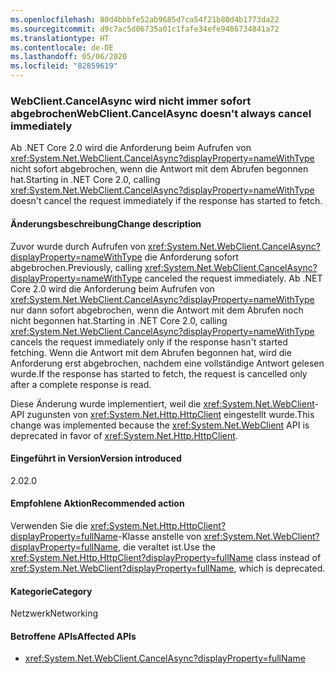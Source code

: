 ```yaml
---
ms.openlocfilehash: 80d4bbbfe52ab9685d7ca54f21b80d4b1773da22
ms.sourcegitcommit: d9c7ac5d06735a01c1fafe34efe9486734841a72
ms.translationtype: HT
ms.contentlocale: de-DE
ms.lasthandoff: 05/06/2020
ms.locfileid: "82859619"
---
```

### <a name="webclientcancelasync-doesnt-always-cancel-immediately"></a><span data-ttu-id="4324e-101">WebClient.CancelAsync wird nicht immer sofort abgebrochen</span><span class="sxs-lookup"><span data-stu-id="4324e-101">WebClient.CancelAsync doesn't always cancel immediately</span></span>

<span data-ttu-id="4324e-102">Ab .NET Core 2.0 wird die Anforderung beim Aufrufen von <xref:System.Net.WebClient.CancelAsync?displayProperty=nameWithType> nicht sofort abgebrochen, wenn die Antwort mit dem Abrufen begonnen hat.</span><span class="sxs-lookup"><span data-stu-id="4324e-102">Starting in .NET Core 2.0, calling <xref:System.Net.WebClient.CancelAsync?displayProperty=nameWithType> doesn't cancel the request immediately if the response has started to fetch.</span></span>

#### <a name="change-description"></a><span data-ttu-id="4324e-103">Änderungsbeschreibung</span><span class="sxs-lookup"><span data-stu-id="4324e-103">Change description</span></span>

<span data-ttu-id="4324e-104">Zuvor wurde durch Aufrufen von <xref:System.Net.WebClient.CancelAsync?displayProperty=nameWithType> die Anforderung sofort abgebrochen.</span><span class="sxs-lookup"><span data-stu-id="4324e-104">Previously, calling <xref:System.Net.WebClient.CancelAsync?displayProperty=nameWithType> canceled the request immediately.</span></span> <span data-ttu-id="4324e-105">Ab .NET Core 2.0 wird die Anforderung beim Aufrufen von <xref:System.Net.WebClient.CancelAsync?displayProperty=nameWithType> nur dann sofort abgebrochen, wenn die Antwort mit dem Abrufen noch nicht begonnen hat.</span><span class="sxs-lookup"><span data-stu-id="4324e-105">Starting in .NET Core 2.0, calling <xref:System.Net.WebClient.CancelAsync?displayProperty=nameWithType> cancels the request immediately only if the response hasn't started fetching.</span></span> <span data-ttu-id="4324e-106">Wenn die Antwort mit dem Abrufen begonnen hat, wird die Anforderung erst abgebrochen, nachdem eine vollständige Antwort gelesen wurde.</span><span class="sxs-lookup"><span data-stu-id="4324e-106">If the response has started to fetch, the request is cancelled only after a complete response is read.</span></span>

<span data-ttu-id="4324e-107">Diese Änderung wurde implementiert, weil die <xref:System.Net.WebClient>-API zugunsten von <xref:System.Net.Http.HttpClient> eingestellt wurde.</span><span class="sxs-lookup"><span data-stu-id="4324e-107">This change was implemented because the <xref:System.Net.WebClient> API is deprecated in favor of <xref:System.Net.Http.HttpClient>.</span></span>

#### <a name="version-introduced"></a><span data-ttu-id="4324e-108">Eingeführt in Version</span><span class="sxs-lookup"><span data-stu-id="4324e-108">Version introduced</span></span>

<span data-ttu-id="4324e-109">2.0</span><span class="sxs-lookup"><span data-stu-id="4324e-109">2.0</span></span>

#### <a name="recommended-action"></a><span data-ttu-id="4324e-110">Empfohlene Aktion</span><span class="sxs-lookup"><span data-stu-id="4324e-110">Recommended action</span></span>

<span data-ttu-id="4324e-111">Verwenden Sie die <xref:System.Net.Http.HttpClient?displayProperty=fullName>-Klasse anstelle von <xref:System.Net.WebClient?displayProperty=fullName>, die veraltet ist.</span><span class="sxs-lookup"><span data-stu-id="4324e-111">Use the <xref:System.Net.Http.HttpClient?displayProperty=fullName> class instead of <xref:System.Net.WebClient?displayProperty=fullName>, which is deprecated.</span></span>

#### <a name="category"></a><span data-ttu-id="4324e-112">Kategorie</span><span class="sxs-lookup"><span data-stu-id="4324e-112">Category</span></span>

<span data-ttu-id="4324e-113">Netzwerk</span><span class="sxs-lookup"><span data-stu-id="4324e-113">Networking</span></span>

#### <a name="affected-apis"></a><span data-ttu-id="4324e-114">Betroffene APIs</span><span class="sxs-lookup"><span data-stu-id="4324e-114">Affected APIs</span></span>

- <xref:System.Net.WebClient.CancelAsync?displayProperty=fullName>

<!--

#### Affected APIs

- `M:System.Net.WebClient.CancelAsync`

-->
